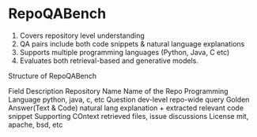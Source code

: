 # RepoQABench

1. Covers repository level understanding
2. QA pairs include both code snippets & natural language explanations
3. Supports multiple programming languages (Python, Java, C etc)
4. Evaluates both retrieval-based and generative models.


Structure of RepoQABench

Field                        Description
Repository Name              Name of the Repo
Programming Language         python, java, c, etc
Question                     dev-level repo-wide query
Golden Answer(Text & Code)   natural lang explanation + extracted relevant code snippet
Supporting COntext           retrieved files, issue discussions
License                      mit, apache, bsd, etc


